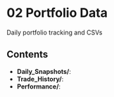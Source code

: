 # 02 Portfolio Data

Daily portfolio tracking and CSVs

## Contents

- **Daily_Snapshots/**: 
- **Trade_History/**: 
- **Performance/**: 
